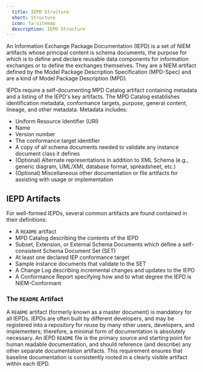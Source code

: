 ```yaml
---
  title: IEPD Structure
  short: Structure
  icon: fa-sitemap
  description: IEPD Structure
---
```


An Information Exchange Package Documentation (IEPD) is a set of NIEM artifacts whose principal content is schema documents, the purpose for which is to define and declare reusable data components for information exchanges or to define the exchanges themselves. They are a NIEM artifact defined by the Model Package
Description Specification (MPD-Spec) and are a kind of Model Package Description (MPD).

IEPDs require a self-documenting MPD Catalog artifact containing metadata and a listing of the IEPD's key artifacts. The MPD Catalog establishes identification metadata, conformance targets, purpose, general content, lineage, and other metadata. Metadata includes:

- Uniform Resource Identifier (URI)
- Name
- Version number
- The conformance target identifier
- A copy of all schema documents needed to validate any instance document class it defines
- (Optional) Alternate representations in addition to XML Schema (e.g., generic diagram, UML/XMI, database format, spreadsheet, etc.)
- (Optional) Miscellaneous other documentation or file artifacts for assisting with usage or implementation

## IEPD Artifacts

For well-formed IEPDs, several common artifacts are found contained in their definitions:

- A `README` artifact
- MPD Catalog describing the contents of the IEPD
- Subset, Extension, or External Schema Documents which define a self-consistent Schema Document Set (SET)
- At least one declared IEP conformance target
- Sample instance documents that validate to the SET
- A Change Log describing incremental changes and updates to the IEPD
- A Conformance Report specifying how and to what degree the IEPD is NIEM-Conformant

### The `README` Artifact

A `README` artifact (formerly known as a master document) is mandatory for all IEPDs. IEPDs are often built by different developers, and may be registered into a repository for reuse by many other users, developers, and implementers; therefore, a minimal form of documentation is absolutely necessary. An IEPD `README` file is the primary source and starting point for human readable documentation, and should reference (and describe) any other separate documentation artifacts. This requirement ensures that baseline documentation is consistently rooted in a clearly visible artifact within each IEPD.
